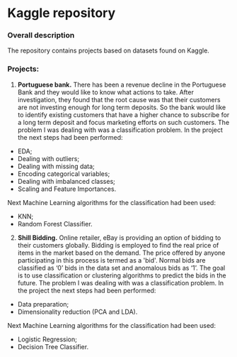 # Kaggle repository

### Overall description
The repository contains projects based on datasets found on Kaggle. 

### Projects:
1.  **Portuguese bank.** There has been a revenue decline in the Portuguese Bank and they would like to know what actions to take. After investigation, they found that the root cause was that their customers are not investing enough for long term deposits. So the bank would like to identify existing customers that have a higher chance to subscribe for a long term deposit and focus marketing efforts on such customers.
The problem I was dealing with was a classification problem. In the project the next steps had been performed: 
* EDA; 
* Dealing with outliers; 
* Dealing with missing data; 
* Encoding categorical variables; 
* Dealing with imbalanced classes; 
* Scaling and Feature Importances. 

Next Machine Learning algorithms for the classification had been used:
* KNN;
* Random Forest Classifier. 

2. **Shill Bidding.** Online retailer, eBay is providing an option of bidding to their customers globally. Bidding is employed to find the real price of items in the market based on the demand. The price offered by anyone participating in this process is termed as a 'bid'. Normal bids are classified as ‘0’ bids in the data set and anomalous bids as ‘1’. The goal is to use classification or clustering algorithms to predict the bids in the future.
The problem I was dealing with was a classification problem. In the project the next steps had been performed: 
* Data preparation;
* Dimensionality reduction (PCA and LDA).  

Next Machine Learning algorithms for the classification had been used:
* Logistic Regression;
* Decision Tree Classifier. 
